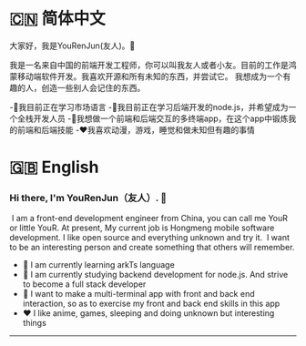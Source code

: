 # 🇨🇳 简体中文

大家好，我是YouRenJun(友人)。👋



我是一名来自中国的前端开发工程师，你可以叫我友人或者小友。目前的工作是鸿蒙移动端软件开发。我喜欢开源和所有未知的东西，并尝试它。
我想成为一个有趣的人，创造一些别人会记住的东西。

-🔭我目前正在学习市场语言
-🌱我目前正在学习后端开发的node.js，并希望成为一个全栈开发人员
-🤔我想做一个前端和后端交互的多终端app，在这个app中锻炼我的前端和后端技能
-❤️我喜欢动漫，游戏，睡觉和做未知但有趣的事情



# 🇬🇧 English

### Hi there, I'm YouRenJun（友人）. 👋



​	I am a front-end development engineer from China, you can call me YouR or little YouR. At present, My current job is Hongmeng mobile software development. I like open source and everything unknown and try it.
​	I want to be an interesting person and create something that others will remember.

- 🔭 I am currently learning arkTs language
- 🌱 I am currently studying backend development for node.js. And strive to become a full stack developer
- 🤔 I want to make a multi-terminal app with front and back end interaction, so as to exercise my front and back end skills in this app
- ❤️ I like anime, games, sleeping and doing unknown but interesting things

---


